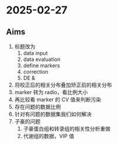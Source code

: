 # 2025-02-27

## Aims

1. 标题改为
	1. data input
	2. data evaluation
	3. define markers
	4. correction
	5. DE & 
2. 将校正后的相关分布叠加矫正前的相关分布
3. marker 转为 radio，看比例大小
4. 再比较看 marker 的 CV 值来判断污染
5. 存在问题的数据比例
6. 针对有问题的数据集我们如何解决
7. 子豪的问题
	1. 子豪蛋白组和转录组的相关性分析重做
	2. 代谢组的数据，VIP 值